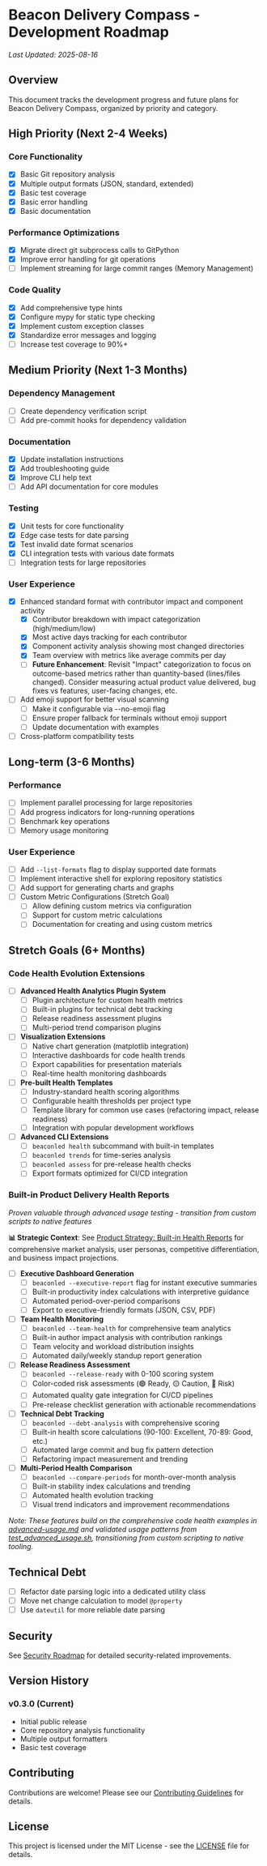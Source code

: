 # Beacon Delivery Compass - Development Roadmap

*Last Updated: 2025-08-16*

## Overview
This document tracks the development progress and future plans for Beacon Delivery Compass, organized by priority and category.

## High Priority (Next 2-4 Weeks)

### Core Functionality
- [x] Basic Git repository analysis
- [x] Multiple output formats (JSON, standard, extended)
- [x] Basic test coverage
- [x] Basic error handling
- [x] Basic documentation

### Performance Optimizations
- [x] Migrate direct git subprocess calls to GitPython
- [x] Improve error handling for git operations
- [ ] Implement streaming for large commit ranges (Memory Management)

### Code Quality
- [x] Add comprehensive type hints
- [x] Configure mypy for static type checking
- [x] Implement custom exception classes
- [x] Standardize error messages and logging
- [ ] Increase test coverage to 90%+

## Medium Priority (Next 1-3 Months)

### Dependency Management
- [ ] Create dependency verification script
- [ ] Add pre-commit hooks for dependency validation

### Documentation
- [x] Update installation instructions
- [x] Add troubleshooting guide
- [x] Improve CLI help text
- [ ] Add API documentation for core modules

### Testing
- [x] Unit tests for core functionality
- [x] Edge case tests for date parsing
- [x] Test invalid date format scenarios
- [x] CLI integration tests with various date formats
- [ ] Integration tests for large repositories

### User Experience
- [x] Enhanced standard format with contributor impact and component activity
  - [x] Contributor breakdown with impact categorization (high/medium/low)
  - [x] Most active days tracking for each contributor
  - [x] Component activity analysis showing most changed directories
  - [x] Team overview with metrics like average commits per day
  - [ ] **Future Enhancement**: Revisit "Impact" categorization to focus on outcome-based metrics rather than quantity-based (lines/files changed). Consider measuring actual product value delivered, bug fixes vs features, user-facing changes, etc.
- [ ] Add emoji support for better visual scanning
  - [ ] Make it configurable via --no-emoji flag
  - [ ] Ensure proper fallback for terminals without emoji support
  - [ ] Update documentation with examples
- [ ] Cross-platform compatibility tests

## Long-term (3-6 Months)

### Performance
- [ ] Implement parallel processing for large repositories
- [ ] Add progress indicators for long-running operations
- [ ] Benchmark key operations
- [ ] Memory usage monitoring

### User Experience
- [ ] Add `--list-formats` flag to display supported date formats
- [ ] Implement interactive shell for exploring repository statistics
- [ ] Add support for generating charts and graphs
- [ ] Custom Metric Configurations (Stretch Goal)
  - [ ] Allow defining custom metrics via configuration
  - [ ] Support for custom metric calculations
  - [ ] Documentation for creating and using custom metrics

## Stretch Goals (6+ Months)

### Code Health Evolution Extensions
- [ ] **Advanced Health Analytics Plugin System**
  - [ ] Plugin architecture for custom health metrics
  - [ ] Built-in plugins for technical debt tracking
  - [ ] Release readiness assessment plugins
  - [ ] Multi-period trend comparison plugins

- [ ] **Visualization Extensions**
  - [ ] Native chart generation (matplotlib integration)
  - [ ] Interactive dashboards for code health trends
  - [ ] Export capabilities for presentation materials
  - [ ] Real-time health monitoring dashboards

- [ ] **Pre-built Health Templates**
  - [ ] Industry-standard health scoring algorithms
  - [ ] Configurable health thresholds per project type
  - [ ] Template library for common use cases (refactoring impact, release readiness)
  - [ ] Integration with popular development workflows

- [ ] **Advanced CLI Extensions**
  - [ ] `beaconled health` subcommand with built-in templates
  - [ ] `beaconled trends` for time-series analysis
  - [ ] `beaconled assess` for pre-release health checks
  - [ ] Export formats optimized for CI/CD integration

### Built-in Product Delivery Health Reports
*Proven valuable through advanced usage testing - transition from custom scripts to native features*

**📊 Strategic Context**: See [Product Strategy: Built-in Health Reports](./product-strategy.md) for comprehensive market analysis, user personas, competitive differentiation, and business impact projections.

- [ ] **Executive Dashboard Generation**
  - [ ] `beaconled --executive-report` flag for instant executive summaries
  - [ ] Built-in productivity index calculations with interpretive guidance
  - [ ] Automated period-over-period comparisons
  - [ ] Export to executive-friendly formats (JSON, CSV, PDF)

- [ ] **Team Health Monitoring**
  - [ ] `beaconled --team-health` for comprehensive team analytics
  - [ ] Built-in author impact analysis with contribution rankings
  - [ ] Team velocity and workload distribution insights
  - [ ] Automated daily/weekly standup report generation

- [ ] **Release Readiness Assessment**
  - [ ] `beaconled --release-ready` with 0-100 scoring system
  - [ ] Color-coded risk assessments (🟢 Ready, 🟡 Caution, 🔴 Risk)
  - [ ] Automated quality gate integration for CI/CD pipelines
  - [ ] Pre-release checklist generation with actionable recommendations

- [ ] **Technical Debt Tracking**
  - [ ] `beaconled --debt-analysis` with comprehensive scoring
  - [ ] Built-in health score calculations (90-100: Excellent, 70-89: Good, etc.)
  - [ ] Automated large commit and bug fix pattern detection
  - [ ] Refactoring impact measurement and trending

- [ ] **Multi-Period Health Comparison**
  - [ ] `beaconled --compare-periods` for month-over-month analysis
  - [ ] Built-in stability index calculations and trending
  - [ ] Automated health evolution tracking
  - [ ] Visual trend indicators and improvement recommendations

*Note: These features build on the comprehensive code health examples in [advanced-usage.md](../examples/advanced-usage.md) and validated usage patterns from [test_advanced_usage.sh](../../scripts/test_advanced_usage.sh), transitioning from custom scripting to native tooling.*

## Technical Debt
- [ ] Refactor date parsing logic into a dedicated utility class
- [ ] Move net change calculation to model `@property`
- [ ] Use `dateutil` for more reliable date parsing

## Security
See [Security Roadmap](./security/roadmap.md) for detailed security-related improvements.

## Version History

### v0.3.0 (Current)
- Initial public release
- Core repository analysis functionality
- Multiple output formatters
- Basic test coverage

## Contributing
Contributions are welcome! Please see our [Contributing Guidelines](../CONTRIBUTING.md) for details.

## License
This project is licensed under the MIT License - see the [LICENSE](../LICENSE) file for details.
